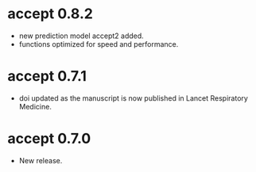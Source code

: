 # accept 0.8.2
* new prediction model accept2 added.
* functions optimized for speed and performance.

# accept 0.7.1
* doi updated as the manuscript is now published in Lancet Respiratory Medicine.

# accept 0.7.0
* New release.
